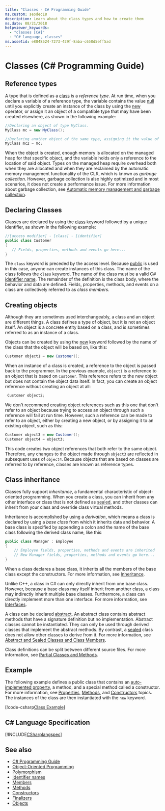 ```yaml
---
title: "Classes - C# Programming Guide"
ms.custom: seodec18
description: Learn about the class types and how to create them
ms.date: 08/21/2018
helpviewer_keywords: 
  - "classes [C#]"
  - "C# language, classes"
ms.assetid: e8848524-7273-429f-8aba-c658d5eff5ad
---
```

# Classes (C# Programming Guide)

## Reference types  
A type that is defined as a [class](../../../csharp/language-reference/keywords/class.md) is a *reference type*. At run time, when you declare a variable of a reference type, the variable contains the value [null](../../../csharp/language-reference/keywords/null.md) until you explicitly create an instance of the class by using the [new](../../../csharp/language-reference/operators/new-operator.md) operator, or assign it an object of a compatible type that may have been created elsewhere, as shown in the following example:

```csharp
//Declaring an object of type MyClass.
MyClass mc = new MyClass();

//Declaring another object of the same type, assigning it the value of the first object.
MyClass mc2 = mc;
```

When the object is created, enough memory is allocated on the managed heap for that specific object, and the variable holds only a reference to the location of said object. Types on the managed heap require overhead both when they are allocated and when they are reclaimed by the automatic memory management functionality of the CLR, which is known as *garbage collection*. However, garbage collection is also highly optimized and in most scenarios, it does not create a performance issue. For more information about garbage collection, see [Automatic memory management and garbage collection](../../../standard/garbage-collection/gc.md).  
  
## Declaring Classes

 Classes are declared by using the [class](../../../csharp/language-reference/keywords/class.md) keyword followed by a unique identifier, as shown in the following example:

 ```csharp
//[access modifier] - [class] - [identifier]
 public class Customer
 {
    // Fields, properties, methods and events go here...
 }
```

 The `class` keyword is preceded by the access level. Because [public](../../language-reference/keywords/public.md) is used in this case, anyone can create instances of this class. The name of the class follows the `class` keyword. The name of the class must be a valid C# [identifier name](../inside-a-program/identifier-names.md). The remainder of the definition is the class body, where the behavior and data are defined. Fields, properties, methods, and events on a class are collectively referred to as *class members*.  
  
## Creating objects

Although they are sometimes used interchangeably, a class and an object are different things. A class defines a type of object, but it is not an object itself. An object is a concrete entity based on a class, and is sometimes referred to as an instance of a class.  
  
 Objects can be created by using the [new](../../language-reference/operators/new-operator.md) keyword followed by the name of the class that the object will be based on, like this:  

 ```csharp
 Customer object1 = new Customer();
 ```

 When an instance of a class is created, a reference to the object is passed back to the programmer. In the previous example, `object1` is a reference to an object that is based on `Customer`. This reference refers to the new object but does not contain the object data itself. In fact, you can create an object reference without creating an object at all:  
 
```csharp
 Customer object2;
```
 
 We don't recommend creating object references such as this one that don't refer to an object because trying to access an object through such a reference will fail at run time. However, such a reference can be made to refer to an object, either by creating a new object, or by assigning it to an existing object, such as this:  

 ```csharp
 Customer object3 = new Customer();
 Customer object4 = object3;
```
  
 This code creates two object references that both refer to the same object. Therefore, any changes to the object made through `object3` are reflected in subsequent uses of `object4`. Because objects that are based on classes are referred to by reference, classes are known as reference types.  
  
## Class inheritance  

Classes fully support *inheritance*, a fundamental characteristic of object-oriented programming. When you create a class, you can inherit from any other interface or class that is not defined as [sealed](../../../csharp/language-reference/keywords/sealed.md), and other classes can inherit from your class and override class virtual methods.

Inheritance is accomplished by using a *derivation*, which means a class is declared by using a *base class* from which it inherits data and behavior. A base class is specified by appending a colon and the name of the base class following the derived class name, like this:  

 ```csharp
 public class Manager : Employee
 {
     // Employee fields, properties, methods and events are inherited
     // New Manager fields, properties, methods and events go here...
 }
 ```

When a class declares a base class, it inherits all the members of the base class except the constructors. For more information, see [Inheritance](inheritance.md).
  
Unlike C++, a class in C# can only directly inherit from one base class. However, because a base class may itself inherit from another class, a class may indirectly inherit multiple base classes. Furthermore, a class can directly implement more than one interface. For more information, see [Interfaces](../interfaces/index.md).  
  
A class can be declared [abstract](../../language-reference/keywords/abstract.md). An abstract class contains abstract methods that have a signature definition but no implementation. Abstract classes cannot be instantiated. They can only be used through derived classes that implement the abstract methods. By contrast, a [sealed](../../language-reference/keywords/sealed.md) class does not allow other classes to derive from it. For more information, see [Abstract and Sealed Classes and Class Members](abstract-and-sealed-classes-and-class-members.md).  
  
Class definitions can be split between different source files. For more information, see [Partial Classes and Methods](partial-classes-and-methods.md).  
  
## Example

The following example defines a public class that contains an [auto-implemented property](auto-implemented-properties.md), a method, and a special method called a constructor. For more information, see [Properties](properties.md), [Methods](methods.md), and [Constructors](constructors.md) topics. The instances of the class are then instantiated with the `new` keyword.  
  
[!code-csharp[Class Example](~/samples/snippets/csharp/programming-guide/classes-and-structs/class-example.cs)] 
  
## C# Language Specification

[!INCLUDE[CSharplangspec](~/includes/csharplangspec-md.md)]  
  
## See also

- [C# Programming Guide](../index.md)
- [Object-Oriented Programming](../concepts/object-oriented-programming.md)
- [Polymorphism](polymorphism.md)
- [Identifier names](../inside-a-program/identifier-names.md)
- [Members](members.md)
- [Methods](methods.md)
- [Constructors](constructors.md)
- [Finalizers](destructors.md)
- [Objects](objects.md)
